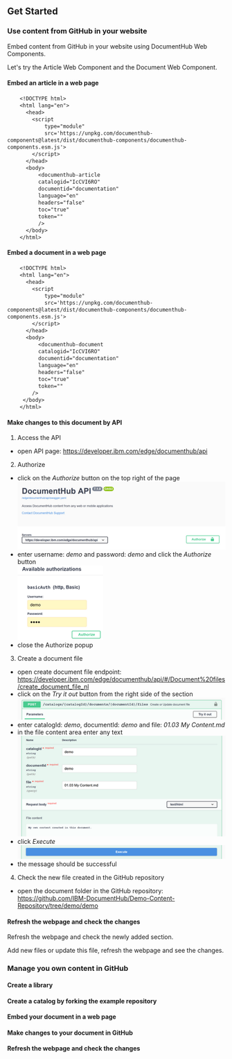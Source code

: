 ## Get Started

### Use content from GitHub in your website

Embed content from GitHub in your website using DocumentHub Web Components. 

Let's try the Article Web Component and the Document Web Component.

#### Embed an article in a web page

```
    <!DOCTYPE html>
    <html lang="en">
      <head>
        <script 
            type="module" 
            src='https://unpkg.com/documenthub-components@latest/dist/documenthub-components/documenthub-components.esm.js'>
        </script>
      </head>
      <body>
          <documenthub-article
          catalogid="IcCVI6RO"
          documentid="documentation"
          language="en"
          headers="false"
          toc="true"
          token=""
          />
      </body>
    </html>
```

#### Embed a document in a web page

```
    <!DOCTYPE html>
    <html lang="en">
      <head>
        <script 
            type="module" 
            src='https://unpkg.com/documenthub-components@latest/dist/documenthub-components/documenthub-components.esm.js'>
        </script>
      </head>
      <body>
          <documenthub-document
          catalogid="IcCVI6RO"
          documentid="documentation"
          language="en"
          headers="false"
          toc="true"
          token=""
        />
     </body>
    </html>
```

#### Make changes to this document by API

1. Access the API
  - open API page: https://developer.ibm.com/edge/documenthub/api
2. Authorize
  - click on the *Authorize* button on the top right of the page  
  ![Authorize](_attachments/api2_.png)
  - enter username: *demo* and password: *demo* and click the *Authorize* button  
  ![Authorize](_attachments/api6_.png)
  - close the Authorize popup
3. Create a document file
  - open create document file endpoint: https://developer.ibm.com/edge/documenthub/api/#/Document%20files/create_document_file_nl
  - click on the *Try it out* button from the right side of the section  
  ![Create file](_attachments/api3_.png)
  - enter catalogId: *demo*, documentId: *demo* and file: *01.03 My Content.md*
  - in the file content area enter any text  
  ![Create file](_attachments/api4_.png)
  - click *Execute*  
  ![Create file](_attachments/api5_.png)
  - the message should be successful
4. Check the new file created in the GitHub repository
  - open the document folder in the GitHub repository: https://github.com/IBM-DocumentHub/Demo-Content-Repository/tree/demo/demo

#### Refresh the webpage and check the changes

Refresh the webpage and check the newly added section.

Add new files or update this file, refresh the webpage and see the changes.


### Manage you own content in GitHub

#### Create a library

#### Create a catalog by forking the example repository

#### Embed your document in a web page

#### Make changes to your document in GitHub

#### Refresh the webpage and check the changes

